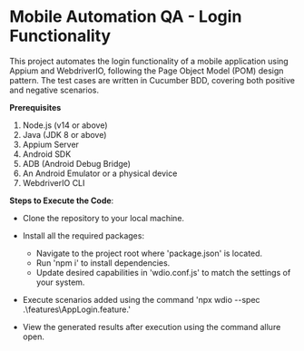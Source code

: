# Mobile Automation QA - Login Functionality
This project automates the login functionality of a mobile application using Appium and WebdriverIO, following the Page Object Model (POM) design pattern. The test cases are written in Cucumber BDD, covering both positive and negative scenarios.

**Prerequisites** 
1. Node.js (v14 or above)
2. Java (JDK 8 or above)
3. Appium Server
4. Android SDK
5. ADB (Android Debug Bridge)
6. An Android Emulator or a physical device
7. WebdriverIO CLI

**Steps to Execute the Code**:
- Clone the repository to your local machine.

- Install all the required packages:

  - Navigate to the project root where 'package.json' is located.
  - Run 'npm i' to install dependencies.
  - Update desired capabilities in 'wdio.conf.js' to match the settings of your system.

- Execute scenarios added using the command 'npx wdio --spec .\features\AppLogin.feature.'

- View the generated results after execution using the command allure open.
